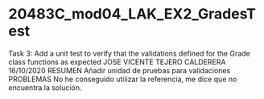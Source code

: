 # 20483C_mod04_LAK_EX2_GradesTest
Task 3: Add a unit test to verify that the validations defined for the Grade class functions as expected
JOSE VICENTE TEJERO CALDERERA 16/10/2020
RESUMEN
Añadir unidad de pruebas para validaciones
PROBLEMAS
No he conseguido utilizar la referencia, me dice que no encuentra la solución.
